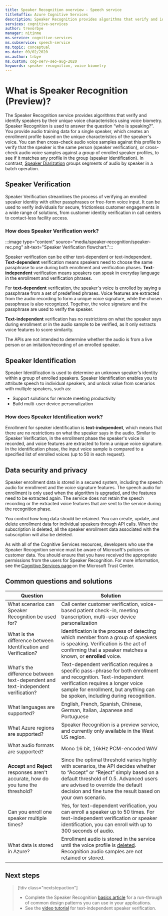```yaml
---
title: Speaker Recognition overview - Speech service
titleSuffix: Azure Cognitive Services
description: Speaker Recognition provides algorithms that verify and identify speakers by their unique voice characteristics using voice biometry. Speaker Recognition is used to answer the question “who is speaking?”. This article is an overview of the benefits and capabilities of the Speaker Recognition service.
services: cognitive-services
author: trevorbye
manager: nitinme
ms.service: cognitive-services
ms.subservice: speech-service
ms.topic: conceptual
ms.date: 09/02/2020
ms.author: trbye
ms.custom: cog-serv-seo-aug-2020
keywords: speaker recognition, voice biometry
---
```


# What is Speaker Recognition (Preview)?

The Speaker Recognition service provides algorithms that verify and identify speakers by their unique voice characteristics using voice biometry. Speaker Recognition is used to answer the question “who is speaking?”. You provide audio training data for a single speaker, which creates an enrollment profile based on the unique characteristics of the speaker's voice. You can then cross-check audio voice samples against this profile to verify that the speaker is the same person (speaker verification), or cross-check audio voice samples against a *group* of enrolled speaker profiles, to see if it matches any profile in the group (speaker identification). In contrast, [Speaker Diarization](batch-transcription.md#speaker-separation-diarization) groups segments of audio by speaker in a batch operation.

## Speaker Verification

Speaker Verification streamlines the process of verifying an enrolled speaker identity with either passphrases or free-form voice input. It can be used to verify individuals for secure, frictionless customer engagements in a wide range of solutions, from customer identity verification in call centers to contact-less facility access.

### How does Speaker Verification work?

:::image type="content" source="media/speaker-recognition/speaker-rec.png" alt-text="Speaker Verification flowchart.":::

Speaker verification can be either text-dependent or text-independent. **Text-dependent** verification means speakers need to choose the same passphrase to use during both enrollment and verification phases. **Text-independent** verification means speakers can speak in everyday language in the enrollment and verification phrases.

For **text-dependent** verification, the speaker's voice is enrolled by saying a passphrase from a set of predefined phrases. Voice features are extracted from the audio recording to form a unique voice signature, while the chosen passphrase is also recognized. Together, the voice signature and the passphrase are used to verify the speaker. 

**Text-independent** verification has no restrictions on what the speaker says during enrollment or in the audio sample to be verified, as it only extracts voice features to score similarity. 

The APIs are not intended to determine whether the audio is from a live person or an imitation/recording of an enrolled speaker. 

## Speaker Identification

Speaker Identification is used to determine an unknown speaker’s identity within a group of enrolled speakers. Speaker Identification enables you to attribute speech to individual speakers, and unlock value from scenarios with multiple speakers, such as:

* Support solutions for remote meeting productivity 
* Build multi-user device personalization

### How does Speaker Identification work?

Enrollment for speaker identification is **text-independent**, which means that there are no restrictions on what the speaker says in the audio. Similar to Speaker Verification, in the enrollment phase the speaker's voice is recorded, and voice features are extracted to form a unique voice signature. In the identification phase, the input voice sample is compared to a specified list of enrolled voices (up to 50 in each request).

## Data security and privacy

Speaker enrollment data is stored in a secured system, including the speech audio for enrollment and the voice signature features. The speech audio for enrollment is only used when the algorithm is upgraded, and the features need to be extracted again. The service does not retain the speech recording or the extracted voice features that are sent to the service during the recognition phase. 

You control how long data should be retained. You can create, update, and delete enrollment data for individual speakers through API calls. When the subscription is deleted, all the speaker enrollment data associated with the subscription will also be deleted. 

As with all of the Cognitive Services resources, developers who use the Speaker Recognition service must be aware of Microsoft's policies on customer data. You should ensure that you have received the appropriate permissions from the users for Speaker Recognition. For more information, see the [Cognitive Services page](https://azure.microsoft.com/support/legal/cognitive-services-compliance-and-privacy/) on the Microsoft Trust Center. 

## Common questions and solutions

| Question | Solution |
|---------|----------|
| What scenarios can Speaker Recognition be used for? | Call center customer verification, voice-based patient check-in, meeting transcription, multi-user device personalization|
| What is the difference between Identification and Verification? | Identification is the process of detecting which member from a group of speakers is speaking. Verification is the act of confirming that a speaker matches a known, or **enrolled** voice.|
| What's the difference between text-dependent and text-independent verification? | Text-dependent verification requires a specific pass-phrase for both enrollment and recognition. Text-independent verification requires a longer voice sample for enrollment, but anything can be spoken, including during recognition.|
| What languages are supported? | English, French, Spanish, Chinese, German, Italian, Japanese and Portuguese |
| What Azure regions are supported? | Speaker Recognition is a preview service, and currently only available in the West US region.|
| What audio formats are supported? | Mono 16 bit, 16kHz PCM-encoded WAV |
| **Accept** and **Reject** responses aren't accurate, how do you tune the threshold? | Since the optimal threshold varies highly with scenarios, the API decides whether to “Accept” or “Reject” simply based on a default threshold of 0.5. Advanced users are advised to override the default decision and fine tune the result based on your own scenario. |
| Can you enroll one speaker multiple times? | Yes, for text-dependent verification, you can enroll a speaker up to 50 times. For text-independent verification or speaker identification, you can enroll with up to 300 seconds of audio. |
| What data is stored in Azure? | Enrollment audio is stored in the service until the voice profile is [deleted](speaker-recognition-basics.md#deleting-voice-profile-enrollments). Recognition audio samples are not retained or stored. |

## Next steps

> [!div class="nextstepaction"]
> * Complete the Speaker Recognition [basics article](speaker-recognition-basics.md) for a run-through of common design patterns you can use in your applications.
> * See the [video tutorial](https://azure.microsoft.com/resources/videos/speaker-recognition-text-independent-verification-developer-tutorial/) for text-independent speaker verification.
